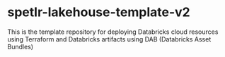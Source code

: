 # spetlr-lakehouse-template-v2
This is the template repository for deploying Databricks cloud resources using Terraform and Databricks artifacts using DAB (Databricks Asset Bundles)
